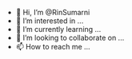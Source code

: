 - 👋 Hi, I’m @RinSumarni
- 👀 I’m interested in ...
- 🌱 I’m currently learning ...
- 💞️ I’m looking to collaborate on ...
- 📫 How to reach me ...

<!---
RinSumarni/RinSumarni is a ✨ special ✨ repository because its `README.md` (this file) appears on your GitHub profile.
You can click the Preview link to take a look at your changes.
--->
